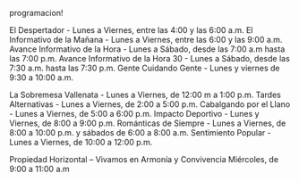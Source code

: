 programacion!

El Despertador - Lunes a Viernes, entre las 4:00 y las 6:00 a.m.
El Informativo de la Mañana - Lunes a Viernes, entre las 6:00 y las 9:00 a.m.
Avance Informativo de la Hora - Lunes a Sábado, desde las 7:00 a.m hasta las 7:00 p.m.
Avance Informativo de la Hora 30 - Lunes a Sábado, desde las 7:30 a.m. hasta las 7:30 p.m.
Gente Cuidando Gente - Lunes y viernes de 9:30 a 10:00 a.m.

La Sobremesa Vallenata - Lunes a Viernes, de 12:00 m a 1:00 p.m. 
Tardes Alternativas - Lunes a Viernes, de 2:00 a 5:00 p.m.
Cabalgando por el Llano - Lunes a Viernes, de 5:00 a 6:00 p.m. 
Impacto Deportivo - Lunes y Viernes, de 8:00 a 9:00 p.m. 
Románticas de Siempre - Lunes a Viernes, de 8:00 a 10:00 p.m. y sábados de 6:00 a 8:00 a.m. 
Sentimiento Popular - Lunes a Viernes, de 10:00 a 12:00 p.m.

Propiedad Horizontal – Vivamos en Armonía y Convivencia Miércoles, de 9:00 a 11:00 a.m